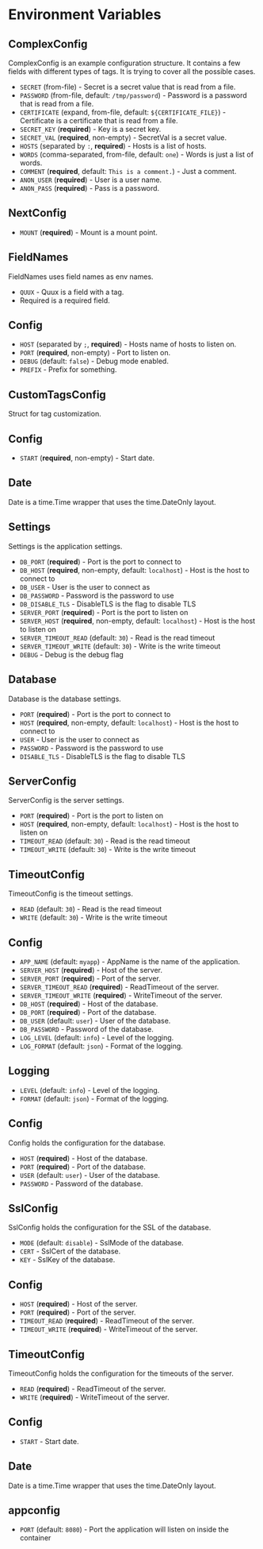 # Environment Variables

## ComplexConfig

ComplexConfig is an example configuration structure.
It contains a few fields with different types of tags.
It is trying to cover all the possible cases.

 - `SECRET` (from-file) - Secret is a secret value that is read from a file.
 - `PASSWORD` (from-file, default: `/tmp/password`) - Password is a password that is read from a file.
 - `CERTIFICATE` (expand, from-file, default: `${CERTIFICATE_FILE}`) - Certificate is a certificate that is read from a file.
 - `SECRET_KEY` (**required**) - Key is a secret key.
 - `SECRET_VAL` (**required**, non-empty) - SecretVal is a secret value.
 - `HOSTS` (separated by `:`, **required**) - Hosts is a list of hosts.
 - `WORDS` (comma-separated, from-file, default: `one`) - Words is just a list of words.
 - `COMMENT` (**required**, default: `This is a comment.`) - Just a comment.
 - `ANON_USER` (**required**) - User is a user name.
 - `ANON_PASS` (**required**) - Pass is a password.

## NextConfig

 - `MOUNT` (**required**) - Mount is a mount point.

## FieldNames

FieldNames uses field names as env names.

 - `QUUX` - Quux is a field with a tag.
 - Required is a required field.

## Config

 - `HOST` (separated by `;`, **required**) - Hosts name of hosts to listen on.
 - `PORT` (**required**, non-empty) - Port to listen on.
 - `DEBUG` (default: `false`) - Debug mode enabled.
 - `PREFIX` - Prefix for something.

## CustomTagsConfig

Struct for tag customization.


## Config

 - `START` (**required**, non-empty) - Start date.

## Date

Date is a time.Time wrapper that uses the time.DateOnly layout.


## Settings

Settings is the application settings.

 - `DB_PORT` (**required**) - Port is the port to connect to
 - `DB_HOST` (**required**, non-empty, default: `localhost`) - Host is the host to connect to
 - `DB_USER` - User is the user to connect as
 - `DB_PASSWORD` - Password is the password to use
 - `DB_DISABLE_TLS` - DisableTLS is the flag to disable TLS
 - `SERVER_PORT` (**required**) - Port is the port to listen on
 - `SERVER_HOST` (**required**, non-empty, default: `localhost`) - Host is the host to listen on
 - `SERVER_TIMEOUT_READ` (default: `30`) - Read is the read timeout
 - `SERVER_TIMEOUT_WRITE` (default: `30`) - Write is the write timeout
 - `DEBUG` - Debug is the debug flag

## Database

Database is the database settings.

 - `PORT` (**required**) - Port is the port to connect to
 - `HOST` (**required**, non-empty, default: `localhost`) - Host is the host to connect to
 - `USER` - User is the user to connect as
 - `PASSWORD` - Password is the password to use
 - `DISABLE_TLS` - DisableTLS is the flag to disable TLS

## ServerConfig

ServerConfig is the server settings.

 - `PORT` (**required**) - Port is the port to listen on
 - `HOST` (**required**, non-empty, default: `localhost`) - Host is the host to listen on
 - `TIMEOUT_READ` (default: `30`) - Read is the read timeout
 - `TIMEOUT_WRITE` (default: `30`) - Write is the write timeout

## TimeoutConfig

TimeoutConfig is the timeout settings.

 - `READ` (default: `30`) - Read is the read timeout
 - `WRITE` (default: `30`) - Write is the write timeout

## Config

 - `APP_NAME` (default: `myapp`) - AppName is the name of the application.
 - `SERVER_HOST` (**required**) - Host of the server.
 - `SERVER_PORT` (**required**) - Port of the server.
 - `SERVER_TIMEOUT_READ` (**required**) - ReadTimeout of the server.
 - `SERVER_TIMEOUT_WRITE` (**required**) - WriteTimeout of the server.
 - `DB_HOST` (**required**) - Host of the database.
 - `DB_PORT` (**required**) - Port of the database.
 - `DB_USER` (default: `user`) - User of the database.
 - `DB_PASSWORD` - Password of the database.
 - `LOG_LEVEL` (default: `info`) - Level of the logging.
 - `LOG_FORMAT` (default: `json`) - Format of the logging.

## Logging

 - `LEVEL` (default: `info`) - Level of the logging.
 - `FORMAT` (default: `json`) - Format of the logging.

## Config

Config holds the configuration for the database.

 - `HOST` (**required**) - Host of the database.
 - `PORT` (**required**) - Port of the database.
 - `USER` (default: `user`) - User of the database.
 - `PASSWORD` - Password of the database.

## SslConfig

SslConfig holds the configuration for the SSL of the database.

 - `MODE` (default: `disable`) - SslMode of the database.
 - `CERT` - SslCert of the database.
 - `KEY` - SslKey of the database.

## Config

 - `HOST` (**required**) - Host of the server.
 - `PORT` (**required**) - Port of the server.
 - `TIMEOUT_READ` (**required**) - ReadTimeout of the server.
 - `TIMEOUT_WRITE` (**required**) - WriteTimeout of the server.

## TimeoutConfig

TimeoutConfig holds the configuration for the timeouts of the server.

 - `READ` (**required**) - ReadTimeout of the server.
 - `WRITE` (**required**) - WriteTimeout of the server.

## Config

 - `START` - Start date.

## Date

Date is a time.Time wrapper that uses the time.DateOnly layout.


## appconfig

 - `PORT` (default: `8080`) - Port the application will listen on inside the container

